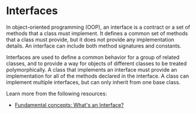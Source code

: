 # Interfaces

In object-oriented programming (OOP), an interface is a contract or a set of methods that a class must implement. It defines a common set of methods that a class must provide, but it does not provide any implementation details. An interface can include both method signatures and constants.

Interfaces are used to define a common behavior for a group of related classes, and to provide a way for objects of different classes to be treated polymorphically. A class that implements an interface must provide an implementation for all of the methods declared in the interface. A class can implement multiple interfaces, but can only inherit from one base class.

Learn more from the following resources:

- [Fundamental concepts: What's an Interface?](https://www.youtube.com/watch?v=o1jBgdhQsGo)

